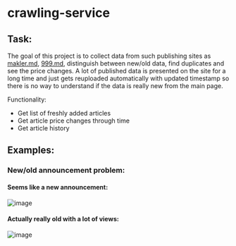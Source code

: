 # crawling-service

## Task:
The goal of this project is to collect data from such publishing sites as [makler.md](https://makler.md/), [999.md](https://999.md/), distinguish between new/old data, find duplicates and see the price changes.
A lot of published data is presented on the site for a long time and just gets reuploaded automatically with updated timestamp so there is no way to understand if the data is really new from the main page.

Functionality:
* Get list of freshly added articles
* Get article price changes through time
* Get article history
## Examples:

### New/old announcement problem:
#### Seems like a new announcement:
![image](https://user-images.githubusercontent.com/47188222/217764152-4a353db0-8bf5-4eb2-9ead-5cc6be6d3644.png)
#### Actually really old with a lot of views:
![image](https://user-images.githubusercontent.com/47188222/217763749-06af7d11-f4ef-43c3-bb06-192808815f2b.png)
